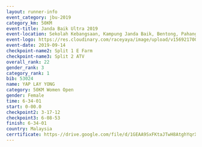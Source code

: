 ```yaml
---
layout: runner-info 
event_category: jbu-2019 
category_km: 50KM 
event-title: Janda Baik Ultra 2019  
event-location: Sekolah Kebangsaan, Kampung Janda Baik, Bentong, Pahang, Malaysia 
event-logo: https://res.cloudinary.com/raceyaya/image/upload/v1569217009/logo/janda-baik_vch1pc.jpg 
event-date: 2019-09-14 
checkpoint-name2: Split 1 E Farm 
checkpoint-name3: Split 2 ATV 
overall_rank: 22
gender_rank: 3
category_rank: 1
bib: 53024
name: YAP LAY YONG
category: 50KM Women Open
gender: Female
time: 6-34-01
start: 0-00.0
checkpoint2: 3-17-12
checkpoint3: 6-08-53
finish: 6-34-01
country: Malaysia
cerrtificate: https-//drive.google.com/file/d/1GEAA9SxFKtaJTwH8AtghYqrXt03Esl3l/view?usp=sharing
---
```


